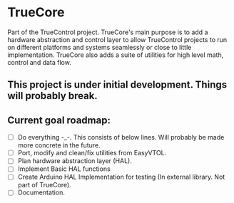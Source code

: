 # TrueCore
Part of the TrueControl project. 
TrueCore's main purpose is to add a hardware abstraction and control layer to allow TrueControl projects to run on different platforms and systems seamlessly or close to little implementation. TrueCore also adds a suite of utilities for high level math, control and data flow.
## **This project is under initial development. Things will probably break.**
## Current goal roadmap:
- [ ] Do everything -_-. This consists of below lines. Will probably be made more concrete in the future.
- [ ] Port, modify and clean/fix utilities from EasyVTOL.
- [ ] Plan hardware abstraction layer (HAL).
- [ ] Implement Basic HAL functions
- [ ] Create Arduino HAL Implementation for testing (In external library. Not part of TrueCore).
- [ ] Documentation.